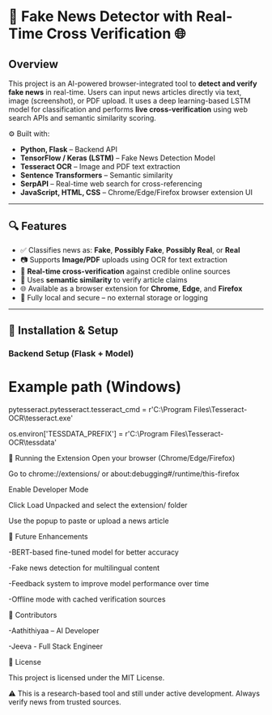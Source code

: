 # 🧠 Fake News Detector with Real-Time Cross Verification 🌐

## Overview

This project is an AI-powered browser-integrated tool to **detect and verify fake news** in real-time. Users can input news articles directly via text, image (screenshot), or PDF upload. It uses a deep learning-based LSTM model for classification and performs **live cross-verification** using web search APIs and semantic similarity scoring.

⚙️ Built with:
- **Python, Flask** – Backend API
- **TensorFlow / Keras (LSTM)** – Fake News Detection Model
- **Tesseract OCR** – Image and PDF text extraction
- **Sentence Transformers** – Semantic similarity
- **SerpAPI** – Real-time web search for cross-referencing
- **JavaScript, HTML, CSS** – Chrome/Edge/Firefox browser extension UI

---

## 🔍 Features

- ✅ Classifies news as: **Fake**, **Possibly Fake**, **Possibly Real**, or **Real**
- 📷 Supports **Image/PDF** uploads using OCR for text extraction
- 🔎 **Real-time cross-verification** against credible online sources
- 🧠 Uses **semantic similarity** to verify article claims
- 🌐 Available as a browser extension for **Chrome**, **Edge**, and **Firefox**
- 🔐 Fully local and secure – no external storage or logging

---

## 🧰 Installation & Setup

### Backend Setup (Flask + Model)


# Example path (Windows)

pytesseract.pytesseract.tesseract_cmd = r'C:\Program Files\Tesseract-OCR\tesseract.exe'

os.environ['TESSDATA_PREFIX'] = r'C:\Program Files\Tesseract-OCR\tessdata'




🧪 Running the Extension
Open your browser (Chrome/Edge/Firefox)

Go to chrome://extensions/ or about:debugging#/runtime/this-firefox

Enable Developer Mode

Click Load Unpacked and select the extension/ folder

Use the popup to paste or upload a news article



🎯 Future Enhancements

-BERT-based fine-tuned model for better accuracy

-Fake news detection for multilingual content

-Feedback system to improve model performance over time

-Offline mode with cached verification sources

🤝 Contributors

-Aathithiyaa – AI Developer 

-Jeeva - Full Stack Engineer



📜 License

This project is licensed under the MIT License.

⚠️ This is a research-based tool and still under active development. Always verify news from trusted sources.
